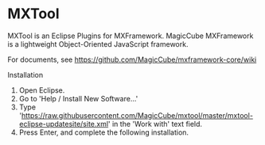 MXTool
======
MXTool is an Eclipse Plugins for MXFramework. MagicCube MXFramework is a lightweight Object-Oriented JavaScript framework.

For documents, see https://github.com/MagicCube/mxframework-core/wiki

Installation
1. Open Eclipse.
2. Go to 'Help / Install New Software...'
3. Type 'https://raw.githubusercontent.com/MagicCube/mxtool/master/mxtool-eclipse-updatesite/site.xml' in the 'Work with' text field.
4. Press Enter, and complete the following installation.
